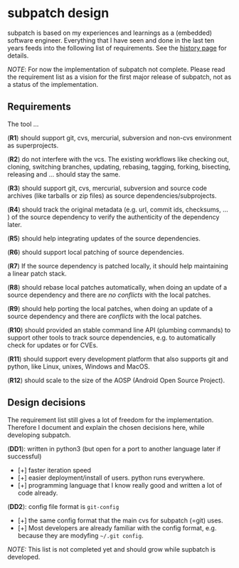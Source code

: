 # subpatch design

subpatch is based on my experiences and learnings as a (embedded) software
engineer. Everything that I have seen and done in the last ten years feeds into
the following list of requirements. See the [history page](history.md) for
details.

*NOTE*: For now the implementation of subpatch not complete. Please read the
requirement list as a vision for the first major release of subpatch, not as a
status of the implementation.


## Requirements

The tool …

(**R1**) should support git, cvs, mercurial, subversion and non-cvs environment
as superprojects.

(**R2**) do not interfere with the vcs. The existing workflows
like checking out, cloning, switching branches, updating, rebasing, tagging,
forking, bisecting, releasing and ... should stay the same.

(**R3**) should support git, cvs, mercurial, subversion and source
code archives (like tarballs or zip files) as source dependencies/subprojects.

(**R4**) should track the original metadata (e.g. url, commit ids,
checksums, ... ) of the source dependency to verify the authenticity of the
dependency later.

(**R5**) should help integrating updates of the source dependencies.

(**R6**) should support local patching of source dependencies.

(**R7**) If the source dependency is patched locally, it should help
maintaining a linear patch stack.

(**R8**) should rebase local patches automatically, when doing an update of a
source dependency and there are *no conflicts* with the local patches.

(**R9**) should help porting the local patches, when doing an update of a
source dependency and there are *conflicts* with the local patches.

(**R10**) should provided an stable command line API (plumbing commands) to
support other tools to track source dependencies, e.g. to automatically check
for updates or for CVEs.

(**R11**) should support every development platform that also supports git and
python, like Linux, unixes, Windows and MacOS.

(**R12**) should scale to the size of the AOSP (Android Open Source Project).


## Design decisions

The requirement list still gives a lot of freedom for the implementation.
Therefore I document and explain the chosen decisions here, while developing
subpatch.

(**DD1**): written in python3 (but open for a port to another language later if successful)

* [+] faster iteration speed
* [+] easier deployment/install of users. python runs everywhere.
* [+] programming language that I know really good and written a lot of code
  already.

(**DD2**): config file format is `git-config`

* [+] the same config format that the main cvs for subpatch (=git) uses.
* [+] Most developers are already familiar with the config format, e.g. because
  they are modyfing `~/.git config`.

*NOTE:* This list is not completed yet and should grow while supbatch is developed.
